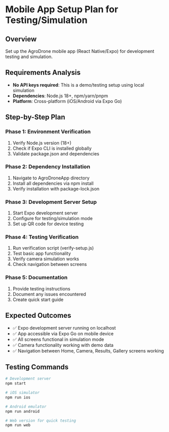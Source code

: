 # Mobile App Setup Plan for Testing/Simulation

## Overview
Set up the AgroDrone mobile app (React Native/Expo) for development testing and simulation.

## Requirements Analysis
- **No API keys required**: This is a demo/testing setup using local simulation
- **Dependencies**: Node.js 18+, npm/yarn/pnpm
- **Platform**: Cross-platform (iOS/Android via Expo Go)

## Step-by-Step Plan

### Phase 1: Environment Verification
1. Verify Node.js version (18+)
2. Check if Expo CLI is installed globally
3. Validate package.json and dependencies

### Phase 2: Dependency Installation
1. Navigate to AgroDroneApp directory
2. Install all dependencies via npm install
3. Verify installation with package-lock.json

### Phase 3: Development Server Setup
1. Start Expo development server
2. Configure for testing/simulation mode
3. Set up QR code for device testing

### Phase 4: Testing Verification
1. Run verification script (verify-setup.js)
2. Test basic app functionality
3. Verify camera simulation works
4. Check navigation between screens

### Phase 5: Documentation
1. Provide testing instructions
2. Document any issues encountered
3. Create quick start guide

## Expected Outcomes
- ✅ Expo development server running on localhost
- ✅ App accessible via Expo Go on mobile device
- ✅ All screens functional in simulation mode
- ✅ Camera functionality working with demo data
- ✅ Navigation between Home, Camera, Results, Gallery screens working

## Testing Commands
```bash
# Development server
npm start

# iOS simulator
npm run ios

# Android emulator
npm run android

# Web version for quick testing
npm run web
